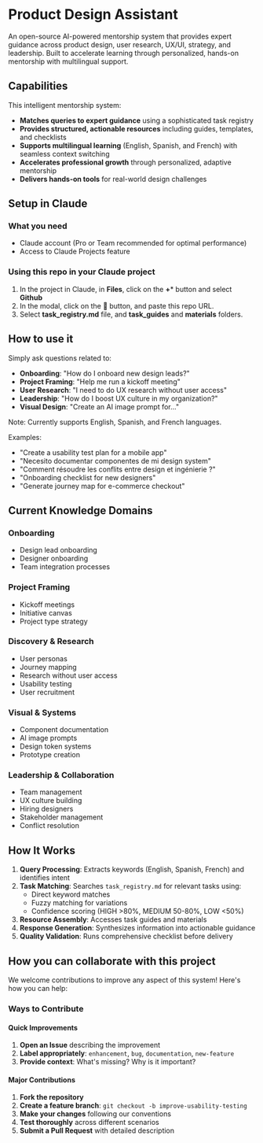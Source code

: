 # Product Design Assistant

An open-source AI-powered mentorship system that provides expert guidance across product design, user research, UX/UI, strategy, and leadership. Built to accelerate learning through personalized, hands-on mentorship with multilingual support.

## Capabilities

This intelligent mentorship system:
- **Matches queries to expert guidance** using a sophisticated task registry
- **Provides structured, actionable resources** including guides, templates, and checklists
- **Supports multilingual learning** (English, Spanish, and French) with seamless context switching
- **Accelerates professional growth** through personalized, adaptive mentorship
- **Delivers hands-on tools** for real-world design challenges

## Setup in Claude

### What you need
- Claude account (Pro or Team recommended for optimal performance)
- Access to Claude Projects feature

### Using this repo in your Claude project
1. In the project in Claude, in **Files**, click on the **+*** button and select **Github**
2. In the modal, click on the 🔗 button, and paste this repo URL.
3. Select **task_registry.md** file, and **task_guides** and **materials** folders.

## How to use it

Simply ask questions related to:
- **Onboarding**: "How do I onboard new design leads?"
- **Project Framing**: "Help me run a kickoff meeting"
- **User Research**: "I need to do UX research without user access"
- **Leadership**: "How do I boost UX culture in my organization?"
- **Visual Design**: "Create an AI image prompt for..."

Note: Currently supports English, Spanish, and French languages.

Examples:
- "Create a usability test plan for a mobile app"
- "Necesito documentar componentes de mi design system"
- "Comment résoudre les conflits entre design et ingénierie ?"
- "Onboarding checklist for new designers"
- "Generate journey map for e-commerce checkout"

## Current Knowledge Domains

### Onboarding
- Design lead onboarding
- Designer onboarding
- Team integration processes

### Project Framing
- Kickoff meetings
- Initiative canvas
- Project type strategy

### Discovery & Research
- User personas
- Journey mapping
- Research without user access
- Usability testing
- User recruitment

### Visual & Systems
- Component documentation
- AI image prompts
- Design token systems
- Prototype creation

### Leadership & Collaboration
- Team management
- UX culture building
- Hiring designers
- Stakeholder management
- Conflict resolution

## How It Works

1. **Query Processing**: Extracts keywords (English, Spanish, French) and identifies intent
2. **Task Matching**: Searches `task_registry.md` for relevant tasks using:
   - Direct keyword matches
   - Fuzzy matching for variations
   - Confidence scoring (HIGH >80%, MEDIUM 50-80%, LOW <50%)
3. **Resource Assembly**: Accesses task guides and materials
4. **Response Generation**: Synthesizes information into actionable guidance
5. **Quality Validation**: Runs comprehensive checklist before delivery

## How you can collaborate with this project

We welcome contributions to improve any aspect of this system! Here's how you can help:

### Ways to Contribute

#### Quick Improvements
1. **Open an Issue** describing the improvement
2. **Label appropriately**: `enhancement`, `bug`, `documentation`, `new-feature`
3. **Provide context**: What's missing? Why is it important?

#### Major Contributions
1. **Fork the repository**
2. **Create a feature branch**: `git checkout -b improve-usability-testing`
3. **Make your changes** following our conventions
4. **Test thoroughly** across different scenarios
5. **Submit a Pull Request** with detailed description
